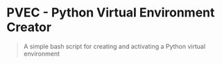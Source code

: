 # PVEC - Python Virtual Environment Creator
> A simple bash script for creating and activating a Python virtual environment
